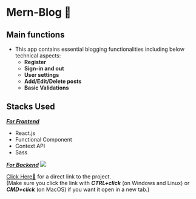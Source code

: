 # Mern-Blog 🚀

## Main functions
- This app contains essential blogging functionalities including below technical aspects:
  - **Register**
  - **Sign-in and out**
  - **User settings**
  - **Add/Edit/Delete posts**
  - **Basic Validations**
  

## Stacks Used
<ins>***For Frontend***</ins>
- React.js
- Functional Component
- Context API
- Sass

<ins>***For Backend***</ins>
<img src="https://img.shields.io/badge/Node.js-43853D?style=for-the-badge&logo=node-dot-js&logoColor=white" />


<a href="https://amzn-app-86035.web.app/" target="_blank" title="Amazon-app">Click Here🚀</a> for a direct link to the project.  
(Make sure you click the link with ***CTRL+click*** (on Windows and Linux) or ***CMD+click*** (on MacOS) if you want it open in a new tab.)
